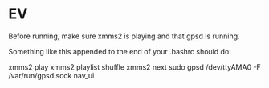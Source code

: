 # EV
Before running, make sure xmms2 is playing and that gpsd is running.

Something like this appended to the end of your .bashrc should do:

xmms2 play
xmms2 playlist shuffle
xmms2 next
sudo gpsd /dev/ttyAMA0 -F /var/run/gpsd.sock
nav_ui

